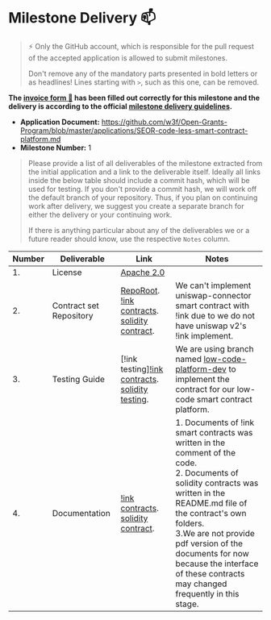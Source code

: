 # Milestone Delivery :mailbox:

> ⚡ Only the GitHub account, which is responsible for the pull request of the accepted application is allowed to submit milestones. 
> 
> Don't remove any of the mandatory parts presented in bold letters or as headlines! Lines starting with `>`, such as this one, can be removed.

**The [invoice form :pencil:](https://docs.google.com/forms/d/e/1FAIpQLSdSqj2vYjvpiIytkjcc40Pwl0Eg76WGUAq5L9e8eFuuOegmLw/viewform) has been filled out correctly for this milestone and the delivery is according to the official [milestone delivery guidelines](https://github.com/w3f/General-Grants-Program/blob/master/grants/milestone-deliverables-guidelines.md).**  

* **Application Document:** https://github.com/w3f/Open-Grants-Program/blob/master/applications/SEOR-code-less-smart-contract-platform.md
* **Milestone Number:** 1

> Please provide a list of all deliverables of the milestone extracted from the initial application and a link to the deliverable itself. Ideally all links inside the below table should include a commit hash, which will be used for testing. If you don't provide a commit hash, we will work off the default branch of your repository. Thus, if you plan on continuing work after delivery, we suggest you create a separate branch for either the delivery or your continuing work. 
> 
> If there is anything particular about any of the deliverables we or a future reader should know, use the respective `Notes` column.

| Number | Deliverable | Link | Notes |
| ------------- | ------------- | ------------- |------------- |
| 1. | License |[Apache 2.0](https://github.com/SealSC/smart-contracts/blob/low-code-platform-dev/LICENSE)| | 
| 2.  | Contract set Repository | [RepoRoot](https://github.com/SealSC/smart-contracts/tree/low-code-platform-dev).<br>[!ink contracts](https://github.com/SealSC/smart-contracts/tree/low-code-platform-dev/ink-contracts).<br>[solidity contract](https://github.com/SealSC/smart-contracts/tree/low-code-platform-dev/solidity-contracts).| We can't implement uniswap-connector smart contract  with !ink due to we do not have uniswap v2's !ink implement. | 
| 3.  | Testing Guide | [!ink testing][!ink contracts](https://github.com/SealSC/smart-contracts/tree/low-code-platform-dev/ink-contracts#testing).<br>[solidity testing](https://github.com/SealSC/smart-contracts/tree/low-code-platform-dev/solidity-contracts#testing).| We are using branch named [low-code-platform-dev](https://github.com/SealSC/smart-contracts/tree/low-code-platform-dev) to implement the contract for our low-code smart contract platform. | 
| 4. | Documentation |[!ink contracts](https://github.com/SealSC/smart-contracts/tree/low-code-platform-dev/ink-contracts).<br>[solidity contract](https://github.com/SealSC/smart-contracts/tree/low-code-platform-dev/solidity-contracts).| 1. Documents of !ink smart contracts was written in the comment of the code. <br> 2. Documents of solidity contracts was written in the README.md file of the contract's own folders. <br> 3.We are not provide pdf version of the documents  for now because the interface of these contracts may changed frequently in this stage.  | 

